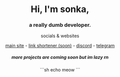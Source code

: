 
<div align=center> 
<summary>
<h1> Hi, I'm sonka, </h1>
    </summary>

<h3> a really dumb developer. </h3>

<p> socials & websites </p>

   <a href="https://sonka.lol">main site</a> -
   <a href="https://6d.hu">link shortener (soon)</a> -
   <a href="https://discord.com/users/1161346234833961030">discord</a> -
   <a href="https://t.me/csutortok">telegram</a>

<h5> more projects are coming soon but im lazy rn </h5>
```sh
echo meow
```
  </div>


